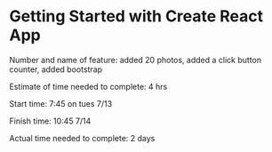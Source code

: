 # Getting Started with Create React App
Number and name of feature: added 20 photos, added a click button counter, added bootstrap

Estimate of time needed to complete: 4 hrs

Start time: 7:45 on tues 7/13

Finish time: 10:45 7/14

Actual time needed to complete: 2 days

